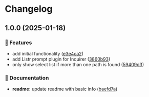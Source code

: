 # Changelog

## 1.0.0 (2025-01-18)

### 🌟 Features

- add initial functionality ([e3e4ca2](https://github.com/Norgate-AV/dropnode/commit/e3e4ca2966210538adfd98aaf69d613dad308eb6))
- add Listr prompt plugin for Inquirer ([3860b93](https://github.com/Norgate-AV/dropnode/commit/3860b93283ab91c070934ffd4214ab4d3b814ab4))
- only show select list if more than one path is found ([59409d3](https://github.com/Norgate-AV/dropnode/commit/59409d3df7b40b46f7c86c591b531e0716d5971c))

### 📖 Documentation

- **readme:** update readme with basic info ([baefd7a](https://github.com/Norgate-AV/dropnode/commit/baefd7afd60404676594a74c4ae070e3ea9a06f6))
